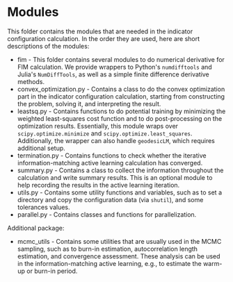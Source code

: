 # Modules

This folder contains the modules that are needed in the indicator configuration
calculation.
In the order they are used, here are short descriptions of the modules:

* fim - This folder contains several modules to do numerical derivative for FIM
  calculation. We provide wrappers to Python's `numdifftools` and Julia's `NumDiffTools`,
  as well as a simple finite difference derivative methods.
* convex_optimization.py - Contains a class to do the convex optimization part in the
  indicator configuration calculation, starting from constructing the problem, solving it,
  and interpreting the result.
* leastsq.py - Contains functions to do potential training by minimizing the weighted
  least-squares cost function and to do post-processing on the optimization results.
  Essentially, this module wraps over `scipy.optimize.minimize` and `scipy.optimize.least_squares`.
  Additionally, the wrapper can also handle `geodesicLM`, which requires additional setup.
* termination.py - Contains functions to check whether the iterative information-matching
  active learning calculation has converged.
* summary.py - Contains a class to collect the information throughout the calculation and
  write summary results. This is an optional module to help recording the results in the
  active learning iteration.
* utils.py - Contains some utility functions and variables, such as to set a directory
  and copy the configuration data (via `shutil`), and some tolerances values.
* parallel.py - Contains classes and functions for parallelization.

Additional package:
* mcmc_utils - Contains some utilities that are usually used in the MCMC sampling, such
  as to burn-in estimation, autocorrelation length estimation, and convergence assessment.
  These analysis can be used in the information-matching active learning, e.g., to
  estimate the warm-up or burn-in period.
